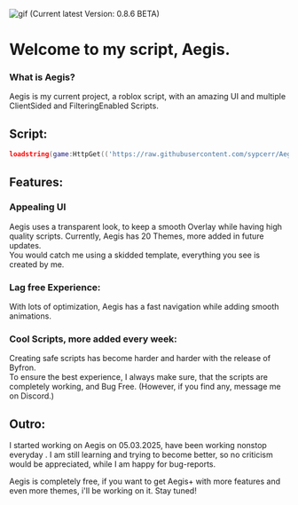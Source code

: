 ![gif](https://github.com/sypcerr/Aegis/blob/main/Pictures/standard%20(2).gif)
(Current latest Version: 0.8.6 BETA)
# Welcome to my script, Aegis.

### What is Aegis?
Aegis is my current project, a roblox script, with an amazing UI and multiple ClientSided and FilteringEnabled Scripts. 

## Script:
```lua
loadstring(game:HttpGet(('https://raw.githubusercontent.com/sypcerr/Aegis/refs/heads/main/script'),true))()
```

## Features: 
### Appealing UI
Aegis uses a transparent look, to keep a smooth Overlay while having high quality scripts.
Currently, Aegis has 20 Themes, more added in future updates.  
You would catch me using a skidded template, everything you see is created by me.

### Lag free Experience:
With lots of optimization, Aegis has a fast navigation while adding smooth animations.

### Cool Scripts, more added every week:
Creating safe scripts has become harder and harder with the release of Byfron.  
To ensure the best experience, I always make sure, that the scripts are completely working, and  Bug Free. (However, if you find any, message me on Discord.)

## Outro:
I started working on Aegis on 05.03.2025, have been working nonstop everyday . I am still learning and trying to become better, so no criticism would be appreciated, while I am happy for bug-reports. 

Aegis is completely free, if you want to get Aegis+ with more features and even more themes, i'll be working on it. Stay tuned!
